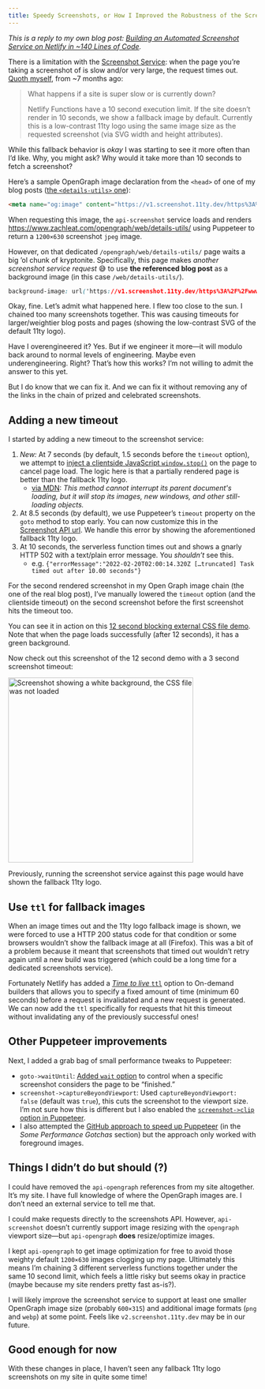 ```yaml
---
title: Speedy Screenshots, or How I Improved the Robustness of the Screenshot Service
---
```

_This is a reply to my own blog post: [Building an Automated Screenshot Service on Netlify in ~140 Lines of Code](/web/screenshots/)._

There is a limitation with the [Screenshot Service](https://www.11ty.dev/docs/services/screenshots/): when the page you’re taking a screenshot of is slow and/or very large, the request times out. [Quoth myself](/web/screenshots/#what-happens-if-a-site-is-super-slow-or-is-currently-down), from ~7 months ago:

> What happens if a site is super slow or is currently down?
>
> Netlify Functions have a 10 second execution limit. If the site doesn’t render in 10 seconds, we show a fallback image by default. Currently this is a low-contrast 11ty logo using the same image size as the requested screenshot (via SVG width and height attributes).

While this fallback behavior is _okay_ I was starting to see it more often than I’d like. Why, you might ask? Why would it take more than 10 seconds to fetch a screenshot?

Here’s a sample OpenGraph image declaration from the `<head>` of one of my blog posts ([the `<details-utils>` one](/web/details-utils/)):

```html
<meta name="og:image" content="https://v1.screenshot.11ty.dev/https%3A%2F%2Fwww.zachleat.com%2Fopengraph%2Fweb%2Fdetails-utils%2F/opengraph/">
```

When requesting this image, the `api-screenshot` service loads and renders https://www.zachleat.com/opengraph/web/details-utils/ using Puppeteer to return a `1200×630` screenshot `jpeg` image.

However, on that dedicated `/opengraph/web/details-utils/` page waits a big ’ol chunk of kryptonite. Specifically, this page makes _another screenshot service request_ 😅 to use **the referenced blog post** as a background image (in this case `/web/details-utils/`).

```css
background-image: url('https://v1.screenshot.11ty.dev/https%3A%2F%2Fwww.zachleat.com%2Fweb%2Fdetails-utils%2F/opengraph/');
```

Okay, fine. Let’s admit what happened here. I flew too close to the sun. I chained too many screenshots together. This was causing timeouts for larger/weightier blog posts and pages (showing the low-contrast SVG of the default 11ty logo).

Have I overengineered it? Yes. But if we engineer it more—it will modulo back around to normal levels of engineering. Maybe even underengineering. Right? That’s how this works? I’m not willing to admit the answer to this yet.

But I do know that we can fix it. And we can fix it without removing any of the links in the chain of prized and celebrated screenshots.

## Adding a new timeout

I started by adding a new timeout to the screenshot service:

1. _New:_ At 7 seconds (by default, 1.5 seconds before the `timeout` option), we attempt to [inject a clientside JavaScript `window.stop()`](https://github.com/puppeteer/puppeteer/issues/3238) on the page to cancel page load. The logic here is that a partially rendered page is better than the fallback 11ty logo.
    * [via MDN](https://developer.mozilla.org/en-US/docs/Web/API/Window/stop): _This method cannot interrupt its parent document's loading, but it will stop its images, new windows, and other still-loading objects._
1. At 8.5 seconds (by default), we use Puppeteer’s `timeout` property on the `goto` method to stop early. You can now customize this in the [Screenshot API url](https://www.11ty.dev/docs/services/screenshots/#custom-timeout). We handle this error by showing the aforementioned fallback 11ty logo.
1. At 10 seconds, the serverless function times out and shows a gnarly HTTP 502 with a text/plain error message. You _shouldn’t_ see this.
    * e.g. `{"errorMessage":"2022-02-20T02:00:14.320Z […truncated] Task timed out after 10.00 seconds"}`

For the second rendered screenshot in my Open Graph image chain (the one of the real blog post), I’ve manually lowered the `timeout` option (and the clientside timeout) on the second screenshot before the first screenshot hits the timeout too.

You can see it in action on this [12 second blocking external CSS file demo](https://www.zachleat.com/test/async-css-loading/default-12.html). Note that when the page loads successfully (after 12 seconds), it has a green background.

Now check out this screenshot of the 12 second demo with a 3 second screenshot timeout:

<img src="https://v1.screenshot.11ty.dev/https%3A%2F%2Fwww.zachleat.com%2Ftest%2Fasync-css-loading%2Fdefault-12.html/small/_timeout:3/" alt="Screenshot showing a white background, the CSS file was not loaded" width="375" height="375" loading="lazy" decoding="async">

Previously, running the screenshot service against this page would have shown the fallback 11ty logo.

## Use `ttl` for fallback images

When an image times out and the 11ty logo fallback image is shown, we were forced to use a HTTP 200 status code for that condition or some browsers wouldn’t show the fallback image at all (Firefox). This was a bit of a problem because it meant that screenshots that timed out wouldn’t retry again until a new build was triggered (which could be a long time for a dedicated screenshots service).

Fortunately Netlify has added a [_Time to live_ `ttl`](https://docs.netlify.com/configure-builds/on-demand-builders/#time-to-live-ttl) option to On-demand builders that allows you to specify a fixed amount of time (minimum 60 seconds) before a request is invalidated and a new request is generated. We can now add the `ttl` specifically for requests that hit this timeout without invalidating any of the previously successful ones!

## Other Puppeteer improvements

Next, I added a grab bag of small performance tweaks to Puppeteer:

* `goto->waitUntil`: [Added `wait` option](https://www.11ty.dev/docs/services/screenshots/#custom-wait-conditions) to control when a specific screenshot considers the page to be “finished.”
* `screenshot->captureBeyondViewport`: Used `captureBeyondViewport: false` (default was `true`), this cuts the screenshot to the viewport size. I’m not sure how this is different but I also enabled the [`screenshot->clip` option in Puppeteer](https://github.com/11ty/api-screenshot/blob/ea2396fc287f362f466f8a61a328ab57a88a0b17/functions/screenshot.js#L59-L63).
* I also attempted the [GitHub approach to speed up Puppeteer](https://github.blog/2021-06-22-framework-building-open-graph-images/) (in the _Some Performance Gotchas_ section) but the approach only worked with foreground images.

## Things I didn’t do but should (?)

I could have removed the `api-opengraph` references from my site altogether. It’s my site. I have full knowledge of where the OpenGraph images are. I don’t need an external service to tell me that.

I could make requests directly to the screenshots API. However, `api-screenshot` doesn’t currently support image resizing with the `opengraph` viewport size—but `api-opengraph` **does** resize/optimize images.

I kept `api-opengraph` to get image optimization for free to avoid those weighty default `1200×630` images clogging up my page. Ultimately this means I’m chaining 3 different serverless functions together under the same 10 second limit, which feels a little risky but seems okay in practice (maybe because my site renders pretty fast as-is?).

I will likely improve the screenshot service to support at least one smaller OpenGraph image size (probably `600×315`) and additional image formats (`png` and `webp`) at some point. Feels like `v2.screenshot.11ty.dev` may be in our future.

## Good enough for now

With these changes in place, I haven’t seen any fallback 11ty logo screenshots on my site in quite some time!